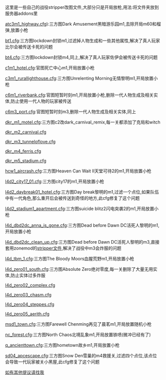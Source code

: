 这里是一些自己的战役stripper改图文件,大部分只是开局放枪,用法:将文件夹放到服务器addons里

[atc3m1_highway.cfg](https://github.com/SummerHato/stripper/blob/main/stripper/maps/atc3m1_highway.cfg)):三方图Dark Amusement黑暗游乐园m1,去除开局m60和榴弹,放置小枪

[bt1.cfg](https://github.com/SummerHato/stripper/blob/main/stripper/maps/bt1.cfg):三方图lockdown封锁m1,过滤掉人物生成和一些其他属性,解决了真人玩家比尔会被传送卡死的问题

[bt4.cfg](https://github.com/SummerHato/stripper/blob/main/stripper/maps/bt4.cfg):三方图lockdown封锁m4,同上,解决了真人玩家佐伊会被传送卡死的问题

[c1m1_hotel.cfg](https://github.com/SummerHato/stripper/blob/main/stripper/maps/c1m1_hotel.cfg):官图死亡中心m1,开局放置小枪

[c3m1_rurallighthouse.cfg](https://github.com/SummerHato/stripper/blob/main/stripper/maps/c3m1_rurallighthouse.cfg):三方图Unrelenting Morning无情黎明m1,开局放置小枪

[c6m1_riverbank.cfg](https://github.com/SummerHato/stripper/blob/main/stripper/maps/c6m1_riverbank.cfg):官图短暂时刻m1,开局放置小枪,删除一代人物生成及相关实体,防止使用一代人物的玩家被传送

[c6m3_port.cfg](https://github.com/SummerHato/stripper/blob/main/stripper/maps/c6m3_port.cfg):官图短暂时刻m3,删除一代人物生成及相关实体,同上

[dkr_m1_motel.cfg](https://github.com/SummerHato/stripper/blob/main/stripper/maps/dcr_m1_hotel.cfg):三方图c2改dark_carnival_remix,每一关都添加了克局和witch

[dkr_m2_carnival.cfg](https://github.com/SummerHato/stripper/blob/main/stripper/maps/dkr_m2_carnival.cfg)

[dkr_m3_tunneloflove.cfg](https://github.com/SummerHato/stripper/blob/main/stripper/maps/dkr_m3_tunneloflove.cfg)

[dkr_m4_ferris.cfg](https://github.com/SummerHato/stripper/blob/main/stripper/maps/dkr_m4_ferris.cfg)

[dkr_m5_stadium.cfg](https://github.com/SummerHato/stripper/blob/main/stripper/maps/dkr_m5_stadium.cfg)

[hcw1_aircrash.cfg](https://github.com/SummerHato/stripper/blob/main/stripper/maps/hcw1_aircrash.cfg):三方图Heaven Can Wait II天堂可待2的m1,开局放置小枪

[l4d2_city17_01.cfg](https://github.com/SummerHato/stripper/blob/main/stripper/maps/l4d2_city17_01.cfg):三方图city17的m1,开局放置小枪

[l4d2_daybreak01_hotel.cfg](https://github.com/SummerHato/stripper/blob/main/stripper/maps/l4d2_daybreak01_hotel.cfg):三方图Day break黎明的m1,过滤一个点位,如果队伍中有一代角色,那么重开后会被传送到奇怪的地方,此cfg修复了这个问题

[l4d2_stadium1_apartment.cfg](https://github.com/SummerHato/stripper/blob/main/stripper/maps/l4d2_stadium1_apartment.cfg):三方图suicide blitz2闪电突袭2的m1,开局放置小枪

[l4d_dbd2dc_anna_is_gone.cfg](https://github.com/SummerHato/stripper/blob/main/stripper/maps/l4d_dbd2dc_anna_is_gone.cfg):三方图Dead before Dawn DC活死人黎明的m1,开局放置小枪

[l4d_dbd2dc_clean_up.cfg](https://github.com/SummerHato/stripper/blob/main/stripper/maps/l4d_dbd2dc_clean_up.cfg):三方图Dead before Dawn DC活死人黎明的m3,直接套用zonemod的[stripper文件](https://github.com/SirPlease/L4D2-Competitive-Rework/blob/master/cfg/stripper/zonemod/maps/l4d_dbd2dc_clean_up.cfg),解决了战役中m3会炸服的问题

[l4d_tbm_1.cfg](https://github.com/SummerHato/stripper/blob/main/stripper/maps/l4d_tbm_1.cfg):三方图The Bloody Moors血腥荒野m1,开局放置小枪

[l4d_zero01_south.cfg](https://github.com/SummerHato/stripper/blob/main/stripper/maps/l4d_zero01_south.cfg):三方图Absolute Zero绝对零度,每一关删除了大量无用实体,防止实体过多炸服

[l4d_zero02_complex.cfg](https://github.com/SummerHato/stripper/blob/main/stripper/maps/l4d_zero02_complex.cfg)

[l4d_zero03_chasm.cfg](https://github.com/SummerHato/stripper/blob/main/stripper/maps/l4d_zero03_chasm.cfg)

[l4d_zero04_steppes.cfg](https://github.com/SummerHato/stripper/blob/main/stripper/maps/l4d_zero04_steppes.cfg)

[l4d_zero05_aerith.cfg](https://github.com/SummerHato/stripper/blob/main/stripper/maps/l4d_zero05_aerith.cfg)

[msd1_town.cfg](https://github.com/SummerHato/stripper/blob/main/stripper/maps/msd1_town.cfg):三方图Farewell Chenming再见了晨茗m1,开局放置随机小枪

[nc_forest.cfg](https://github.com/SummerHato/stripper/blob/main/stripper/maps/nc_forest.cfg):三方图North Chaos北境乱象m1,开局放置铁喷(微冲已经有了)

[q_ancienttown.cfg](https://github.com/SummerHato/stripper/blob/main/stripper/maps/q_ancienttown.cfg):三方图hometown故乡m1,开局放置小枪

[sd04_apcescape.cfg](https://github.com/SummerHato/stripper/blob/main/stripper/maps/sd04_apcescape.cfg):三方图Snow Den雪巢的m4救援关,过滤四个点位,该点位会导致一代玩家被关小黑屋,此cfg修复了这个问题

[如有其他提议请找我](https://steamcommunity.com/id/Si_Xin/)
